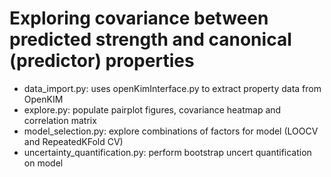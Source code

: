 # Exploring covariance between predicted strength and canonical (predictor) properties

- data_import.py: uses openKimInterface.py to extract property data from OpenKIM
- explore.py: populate pairplot figures, covariance heatmap and correlation matrix
- model_selection.py: explore combinations of factors for model (LOOCV and RepeatedKFold CV)
- uncertainty_quantification.py: perform bootstrap uncert quantification on model

